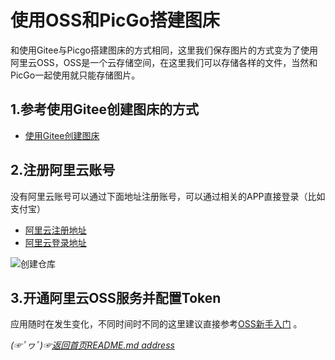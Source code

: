 # 使用OSS和PicGo搭建图床

和使用Gitee与Picgo搭建图床的方式相同，这里我们保存图片的方式变为了使用阿里云OSS，OSS是一个云存储空间，在这里我们可以存储各样的文件，当然和PicGo一起使用就只能存储图片。  

## 1.参考使用Gitee创建图床的方式  

* [使用Gitee创建图床](https://github.com/fredomli/java-standard/blob/main/docs/utils/使用gitee和picgo搭建图床.md)

## 2.注册阿里云账号
没有阿里云账号可以通过下面地址注册账号，可以通过相关的APP直接登录（比如支付宝）  
* [阿里云注册地址](https://account.aliyun.com/register/qr_register.htm)
* [阿里云登录地址](https://account.aliyun.com/login/login.htm)  

![创建仓库](https://gitee.com/fredomli/fredomli-picture/raw/picgo/static/images/wordpress/fredomli-aliyun-oss.png)
## 3.开通阿里云OSS服务并配置Token
应用随时在发生变化，不同时间时不同的这里建议直接参考[OSS新手入门](https://help.aliyun.com/learn/learningpath/oss.html) 。  
  

*(☞ﾟヮﾟ)☞[返回首页README.md address](https://github.com/fredomli/java-standard)*

